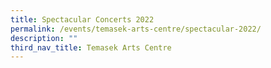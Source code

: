 ```yaml
---
title: Spectacular Concerts 2022
permalink: /events/temasek-arts-centre/spectacular-2022/
description: ""
third_nav_title: Temasek Arts Centre
---
```

